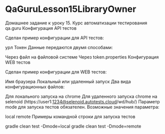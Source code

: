 # QaGuruLesson15LibraryOwner
Домашнее задание к уроку 15. Курс автоматизации тестирования qa.guru
Конфигурация API тестов

Сделан пример конфигурации для API тестов:

урл
Токен
Данные передаются двумя способами:

Через файл на файловой системе
Через token.properties
Конфигурация WEB тестов

Сделан пример конфигурации для WEB тестов:

Имя браузера
Локальный или удаленный запуск
Два вида конфигурационных файлов:

Для локального запуска на chrome
Для удаленного запуска chrome на selenoid (https://user1:1234@selenoid.autotests.cloud/wd/hub/)
Параметр mode для запуска тестов обязателен. Возможные значения параметра:

local
remote
Примеры командной строки для запуска тестов

gradle clean test -Dmode=local
gradle clean test -Dmode=remote